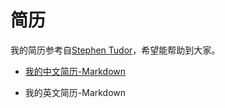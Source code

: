 # 简历

我的简历参考自[Stephen Tudor](https://github.com/smt/resume)，希望能帮助到大家。

* [我的中文简历-Markdown](https://github.com/DexterLin007/dexter_resume/blob/master/resume-master/resume-cn.md)

* 我的英文简历-Markdown

